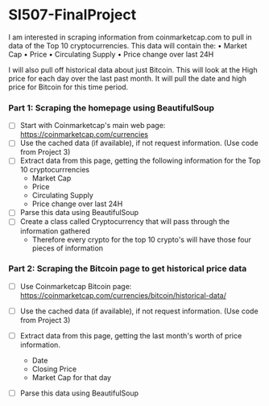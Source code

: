 # SI507-FinalProject

I am interested in scraping information from coinmarketcap.com to pull in data of the Top 10 cryptocurrencies.
This data will contain the:
• Market Cap
• Price
• Circulating Supply
• Price change over last 24H

I will also pull off historical data about just Bitcoin. This will look at the High price for each day over the last past month. It will pull the date and high price for Bitcoin for this time period.

### Part 1: Scraping the homepage using BeautifulSoup

- [ ] Start with Coinmarketcap's main web page: https://coinmarketcap.com/currencies
- [ ] Use the cached data (if available), if not request information. (Use code from Project 3)
- [ ] Extract data from this page, getting the following information for the Top 10 cryptocurrrencies
    - Market Cap
    - Price
    - Circulating Supply
    - Price change over last 24H
- [ ] Parse this data using BeautifulSoup
- [ ] Create a class called Cryptocurrency that will pass through the information gathered
    - Therefore every crypto for the top 10 crypto's will have those four pieces of information

### Part 2: Scraping the Bitcoin page to get historical price data

- [ ] Use Coinmarketcap Bitcoin page: https://coinmarketcap.com/currencies/bitcoin/historical-data/
- [ ] Use the cached data (if available), if not request information. (Use code from Project 3)
- [ ] Extract data from this page, getting the last month's worth of price information.
    - Date
    - Closing Price
    - Market Cap for that day
- [ ] Parse this data using BeautifulSoup



